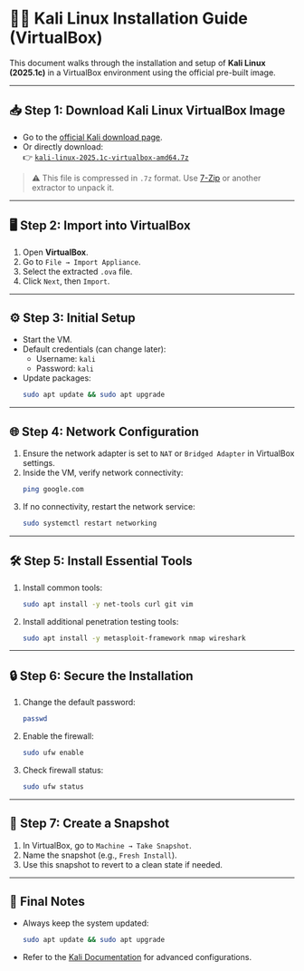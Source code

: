 # 🐱‍💻 Kali Linux Installation Guide (VirtualBox)

This document walks through the installation and setup of **Kali Linux (2025.1c)** in a VirtualBox environment using the official pre-built image.

---

## 📥 Step 1: Download Kali Linux VirtualBox Image

- Go to the [official Kali download page](https://www.kali.org/get-kali/#kali-virtual-machines).
- Or directly download:  
  👉 [`kali-linux-2025.1c-virtualbox-amd64.7z`](https://cdimage.kali.org/kali-2025.1c/kali-linux-2025.1c-virtualbox-amd64.7z)

> ⚠️ This file is compressed in `.7z` format. Use [7-Zip](https://www.7-zip.org/) or another extractor to unpack it.

---

## 🖥️ Step 2: Import into VirtualBox

1. Open **VirtualBox**.
2. Go to `File → Import Appliance`.
3. Select the extracted `.ova` file.
4. Click `Next`, then `Import`.

---

## ⚙️ Step 3: Initial Setup

- Start the VM.
- Default credentials (can change later):
  - Username: `kali`
  - Password: `kali`
- Update packages:
  ```bash
  sudo apt update && sudo apt upgrade
  ```

---

## 🌐 Step 4: Network Configuration

1. Ensure the network adapter is set to `NAT` or `Bridged Adapter` in VirtualBox settings.
2. Inside the VM, verify network connectivity:
   ```bash
   ping google.com
   ```
3. If no connectivity, restart the network service:
   ```bash
   sudo systemctl restart networking
   ```

---

## 🛠️ Step 5: Install Essential Tools

1. Install common tools:
   ```bash
   sudo apt install -y net-tools curl git vim
   ```
2. Install additional penetration testing tools:
   ```bash
   sudo apt install -y metasploit-framework nmap wireshark
   ```

---

## 🔒 Step 6: Secure the Installation

1. Change the default password:
   ```bash
   passwd
   ```
2. Enable the firewall:
   ```bash
   sudo ufw enable
   ```
3. Check firewall status:
   ```bash
   sudo ufw status
   ```

---

## 📄 Step 7: Create a Snapshot

1. In VirtualBox, go to `Machine → Take Snapshot`.
2. Name the snapshot (e.g., `Fresh Install`).
3. Use this snapshot to revert to a clean state if needed.

---

## 🎯 Final Notes

- Always keep the system updated:
  ```bash
  sudo apt update && sudo apt upgrade
  ```
- Refer to the [Kali Documentation](https://www.kali.org/docs/) for advanced configurations.
